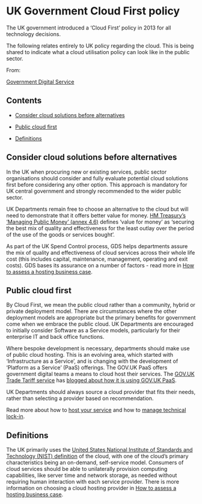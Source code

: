 # UK Government Cloud First policy

The UK government introduced a ‘Cloud First’ policy in 2013 for all technology decisions.

The following relates entirely to UK policy regarding the cloud. This is being shared to indicate what a cloud utilisation policy can look like in the public sector. 

From:

[Government Digital Service](https://www.gov.uk/government/organisations/government-digital-service)

## Contents

-   [Consider cloud solutions before alternatives](https://www.gov.uk/guidance/government-cloud-first-policy#consider-cloud-solutions-before-alternatives)
    
-   [Public cloud first](https://www.gov.uk/guidance/government-cloud-first-policy#public-cloud-first)
    
-   [Definitions](https://www.gov.uk/guidance/government-cloud-first-policy#definitions)
    

## Consider cloud solutions before alternatives

In the UK when procuring new or existing services, public sector organisations should consider and fully evaluate potential cloud solutions first before considering any other option. This approach is mandatory for UK central government and strongly recommended to the wider public sector.

UK Departments remain free to choose an alternative to the cloud but will need to demonstrate that it offers better value for money. [HM Treasury’s ‘Managing Public Money’ (annex 4.6)](https://assets.publishing.service.gov.uk/government/uploads/system/uploads/attachment_data/file/742188/Managing_Public_Money__MPM__2018.pdf) defines ‘value for money’ as ‘securing the best mix of quality and effectiveness for the least outlay over the period of the use of the goods or services bought’.

As part of the UK Spend Control process, GDS helps departments assure the mix of quality and effectiveness of cloud services across their whole life cost (this includes capital, maintenance, management, operating and exit costs). GDS bases its assurance on a number of factors - read more in [How to assess a hosting business case](https://www.gov.uk/guidance/how-to-assess-a-hosting-business-case).

## Public cloud first

By Cloud First, we mean the public cloud rather than a community, hybrid or private deployment model. There are circumstances where the other deployment models are appropriate but the primary benefits for government come when we embrace the public cloud. UK Departments are encouraged to initially consider Software as a Service models, particularly for their enterprise IT and back office functions.

Where bespoke development is necessary, departments should make use of public cloud hosting. This is an evolving area, which started with ‘Infrastructure as a Service’, and is changing with the development of ‘Platform as a Service’ (PaaS) offerings. The GOV.UK PaaS offers government digital teams a means to cloud host their services. The [GOV.UK Trade Tariff service](https://www.gov.uk/trade-tariff) has [blogged about how it is using GOV.UK PaaS](https://governmentasaplatform.blog.gov.uk/2016/09/29/first-service-paas/).

UK Departments should always source a cloud provider that fits their needs, rather than selecting a provider based on recommendation.

Read more about how to [host your service](https://www.gov.uk/service-manual/technology/deciding-how-to-host-your-service) and how to [manage technical lock-in](https://www.gov.uk/guidance/managing-technical-lock-in-in-the-cloud).

## Definitions

The UK primarily uses the [United States National Institute of Standards and Technology (NIST) definition](https://www.nist.gov/news-events/news/2011/10/final-version-nist-cloud-computing-definition-published) of the cloud, with one of the cloud’s primary characteristics being an on-demand, self-service model. Consumers of cloud services should be able to unilaterally provision computing capabilities, like server time and network storage, as needed without requiring human interaction with each service provider. There is more information on choosing a cloud hosting provider in [How to assess a hosting business case](https://www.gov.uk/guidance/how-to-assess-a-hosting-business-case).
